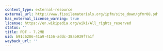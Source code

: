 ```yaml
---
content_type: external-resource
external_url: http://www.fissilematerials.org/ipfm/site_down/gfmr08.pdf
has_external_license_warning: true
license: https://en.wikipedia.org/wiki/All_rights_reserved
status: ''
title: PDF - 7.2MB
uid: b91c6286-41a9-4156-addc-38ab939f7a1f
wayback_url: ''
---
```

